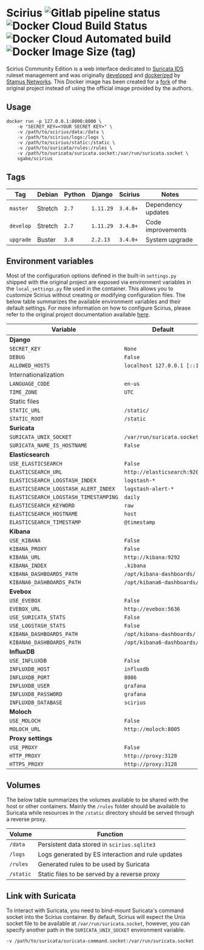 # Scirius ![Gitlab pipeline status](https://img.shields.io/gitlab/pipeline/sgabe/scirius) ![Docker Cloud Build Status](https://img.shields.io/docker/cloud/build/sgabe/scirius) ![Docker Cloud Automated build](https://img.shields.io/docker/cloud/automated/sgabe/scirius) ![Docker Image Size (tag)](https://img.shields.io/docker/image-size/sgabe/scirius/latest)

Scirius Community Edition is a web interface dedicated to [Suricata IDS](https://suricata-ids.org/) ruleset management and was originally [developed](https://github.com/StamusNetworks/scirius) and [dockerized](https://github.com/StamusNetworks/scirius-docker) by [Stamus Networks](https://www.stamus-networks.com/). This Docker image has been created for a [fork](https://github.com/sgabe/scirius) of the original project instead of using the official image provided by the authors.

## Usage

    docker run -p 127.0.0.1:8000:8000 \
        -e "SECRET_KEY=<YOUR SECRET KEY>" \
        -v /path/to/scirius/data:/data \
        -v /path/to/scirius/logs:/logs \
        -v /path/to/scirius/static:/static \
        -v /path/to/suricata/rules:/rules \
        -v /path/to/suricata/suricata.socket:/var/run/suricata.socket \
        sgabe/scirius

## Tags

| Tag       | Debian  | Python | Django    | Scirius  | Notes                  |
| ----------|---------|--------|-----------|----------|------------------------|
| `master`  | Stretch | `2.7`  | `1.11.29` | `3.4.0+` | Dependency updates     |
| `develop` | Stretch | `2.7`  | `1.11.29` | `3.4.0+` | Code improvements      |
| `upgrade` | Buster  | `3.8`  | `2.2.13`  | `3.4.0+` | System upgrade         |

## Environment variables

Most of the configuration options defined in the built-in `settings.py` shipped with the original project are exposed via environment variables in the `local_settings.py` file used in the container. This allows you to customize Scirius without creating or modifying configuration files. The below table summarizes the available environment variables and their default settings. For more information on how to configure Scirius, please refer to the original project documentation available [here](https://scirius.readthedocs.io/en/latest/).

| Variable                             | Default                               | 
| -------------------------------------|---------------------------------------| 
| **Django**                                                                   |
| `SECRET_KEY`                         | `None`                                |
| `DEBUG`                              | `False`                               |
| `ALLOWED_HOSTS`                      | `localhost 127.0.0.1 [::1]`           |
| Internationalization                                                         |
| `LANGUAGE_CODE`                      | `en-us`                               |
| `TIME_ZONE`                          | `UTC`                                 |
| Static files                                                                 |
| `STATIC_URL`                         | `/static/`                            |
| `STATIC_ROOT`                        | `/static`                             |
| **Suricata**                                                                 |
| `SURICATA_UNIX_SOCKET`               | `/var/run/suricata.socket`            |
| `SURICATA_NAME_IS_HOSTNAME`          | `False`                               |
| **Elasticsearch**                                                            |
| `USE_ELASTICSEARCH`                  | `False`                               |
| `ELASTICSEARCH_URL`                  | `http://elasticsearch:9200`           |
| `ELASTICSEARCH_LOGSTASH_INDEX`       | `logstash-*`                          |
| `ELASTICSEARCH_LOGSTASH_ALERT_INDEX` | `logstash-alert-*`                    |
| `ELASTICSEARCH_LOGSTASH_TIMESTAMPING`| `daily`                               |
| `ELASTICSEARCH_KEYWORD`              | `raw`                                 |
| `ELASTICSEARCH_HOSTNAME`             | `host`                                |
| `ELASTICSEARCH_TIMESTAMP`            | `@timestamp`                          |
| **Kibana**                                                                   |
| `USE_KIBANA`                         | `False`                               |
| `KIBANA_PROXY`                       | `False`                               |
| `KIBANA_URL`                         | `http://kibana:9292`                  |
| `KIBANA_INDEX`                       | `.kibana`                             |
| `KIBANA_DASHBOARDS_PATH`             | `/opt/kibana-dashboards/`             |
| `KIBANA6_DASHBOARDS_PATH`            | `/opt/kibana6-dashboards/`            |
| **Evebox**                                                                   |
| `USE_EVEBOX`                         | `False`                               |
| `EVEBOX_URL`                         | `http://evebox:5636`                  |
| `USE_SURICATA_STATS`                 | `False`                               |
| `USE_LOGSTASH_STATS`                 | `False`                               |
| `KIBANA_DASHBOARDS_PATH`             | `/opt/kibana-dashboards/`             |
| `KIBANA6_DASHBOARDS_PATH`            | `/opt/kibana6-dashboards/`            |
| **InfluxDB**                                                                 |
| `USE_INFLUXDB`                       | `False`                               |
| `INFLUXDB_HOST`                      | `influxdb`                            |
| `INFLUXDB_PORT`                      | `8086`                                |
| `INFLUXDB_USER`                      | `grafana`                             |
| `INFLUXDB_PASSWORD`                  | `grafana`                             |
| `INFLUXDB_DATABASE`                  | `scirius`                             |
| **Moloch**                                                                   |
| `USE_MOLOCH`                         | `False`                               |
| `MOLOCH_URL`                         | `http://moloch:8005`                  |
| **Proxy settings**                                                           |
| `USE_PROXY`                          | `False`                               |
| `HTTP_PROXY`                         | `http://proxy:3128`                   |
| `HTTPS_PROXY`                        | `http://proxy:3128`                   |

## Volumes

The below table summarizes the volumes available to be shared with the host or other containers. Mainly the `/rules` folder should be available to Suricata while resources in the `/static` directory should be served through a reverse proxy.

| Volume    | Function                                                         |
| ----------|------------------------------------------------------------------|
| `/data`   | Persistent data stored in `scirius.sqlite3`                      |
| `/logs`   | Logs generated by ES interaction and rule updates                |
| `/rules`  | Generated rules to be used by Suricata                           |
| `/static` | Static files to be served by a reverse proxy                     |

## Link with Suricata

To interact with Suricata, you need to bind-mount Suricata's command socket into the Scirius container. By default, Scirius will expect the Unix socket file to be available at `/var/run/suricata.socket`, however, you can specify another path in the `SURICATA_UNIX_SOCKET` environment variable.

    -v /path/to/suricata/suricata-command.socket:/var/run/suricata.socket

